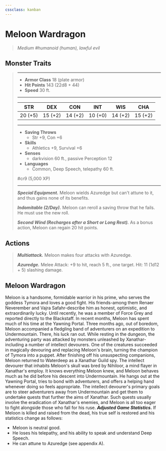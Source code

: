 ```yaml
---
cssclass: kanban
---
```


# Meloon Wardragon
>*Medium #humanoid (human), lawful evil*
## Monster Traits
>___
>- **Armor Class** 18 (plate armor)
>- **Hit Points** 143 (22d8 + 44)
>- **Speed** 30 ft.
>___
>|STR|DEX|CON|INT|WIS|CHA|
>|:---:|:---:|:---:|:---:|:---:|:---:|
>|20 (+5)|15 (+2)|14 (+2)|10 (+0)|14 (+2)|15 (+2)|
>___
>- **Saving Throws**
>	 - Str +9, Con +6
>- **Skills**
>	 - Athletics +9, Survival +6
>- **Senses**
>	 - darkvision 60 ft., passive Perception 12
>- **Languages**
>	 - Common, Deep Speech, telepathy 60 ft.
>
> #cr9 (5,000 XP)
>___
>***Special Equipment.*** Meloon wields Azuredge but can't attune to it, and thus gains none of its benefits.  
>
>***Indomitable (2/Day).*** Meloon can reroll a saving throw that he fails. He must use the new roll.  
>
>***Second Wind (Recharges after a Short or Long Rest).*** As a bonus action, Meloon can regain 20 hit points.  
>
## Actions
>***Multiattack.*** Meloon makes four attacks with Azuredge.  
>
>***Azuredge.*** Melee Attack: +9 to hit, reach 5 ft., one target. Hit: 11 (1d12 + 5) slashing damage.
## Meloon Wardragon
Meloon is a handsome, formidable warrior in his prime, who serves the goddess Tymora and loves a good fight. His friends-among them Renaer Neverember and Vajra Safahr-describe him as honest, optimistic, and extraordinarily lucky. Until recently, he was a member of Force Grey and reported directly to the Blackstaff. In recent months, Meloon has spent much of his time at the Yawning Portal.
Three months ago, out of boredom, Meloon accompanied a fledgling band of adventurers on an expedition to Undermountain. There, his luck ran out. While resting in the dungeon, the adventuring party was attacked by monsters unleashed by Xanathar-including a number of intellect devourers. One of the creatures succeeded in magically devouring and replacing Meloon's brain, turning the champion of Tymora into a puppet. After finishing off his unsuspecting companions, Meloon returned to Waterdeep as a Xanathar Guild spy.
The intellect devourer that inhabits Meloon's skull was bred by Nihiloor, a mind flayer in Xanathar's employ. It knows everything Meloon knew, and Meloon behaves much as he did before his descent into Undermountain. He hangs out at the Yawning Portal, tries to bond with adventurers, and offers a helping hand whenever doing so feels appropriate. The intellect devourer's primary goals are to steer adventurers away from Undermountain and get them to undertake quests that further the aims of Xanathar. Such quests usually involve the eradication of Xanathar's enemies, and Meloon is all too eager to fight alongside those who fall for his ruse.
***Adjusted Game Statistics.*** If Meloon is killed and raised from the dead, his true self is restored and his statistics change as follows:
- Meloon is neutral good.
- He loses his telepathy, and his ability to speak and understand Deep Speech.
- He can attune to Azuredge (see appendix A).